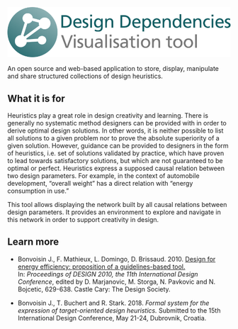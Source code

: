 ![\<logo\\\>](https://github.com/jbon/design-dependencies/blob/master/images/logo.png)

An open source and web-based application to store, display, manipulate and share
structured collections of design heuristics.

What it is for
--------------

Heuristics play a great role in design creativity and learning. There is
generally no systematic method designers can be provided with in order to derive
optimal design solutions. In other words, it is neither possible to list all
solutions to a given problem nor to prove the absolute superiority of a given
solution. However, guidance can be provided to designers in the form of
heuristics, i.e. set of solutions validated by practice, which have proven to
lead towards satisfactory solutions, but which are not guaranteed to be optimal
or perfect. Heuristics express a supposed causal relation between two design
parameters. For example, in the context of automobile development, “overall
weight” has a direct relation with “energy consumption in use.”

This tool allows displaying the network built by all causal relations between
design parameters. It provides an environment to explore and navigate in this
network in order to support creativity in design.

Learn more
----------

-   Bonvoisin J., F. Mathieux, L. Domingo, D. Brissaud. 2010. [Design for energy
    efficiency: proposition of a guidelines-based
    tool.](https://www.designsociety.org/publication/29408/design_for_energy_efficiency_proposition_of_a_guidelines-based_tool)
    In: *Proceedings of DESIGN 2010, the 11th International Design Conference*,
    edited by D. Marjanovic, M. Storga, N. Pavkovic and N. Bojcetic, 629-638.
    Castle Cary: The Design Society. 

-   Bonvoisin J., T. Buchert and R. Stark. 2018. *Formal system for the
    expression of target-oriented design heuristics.* Submitted to the 15th
    International Design Conference, May 21-24, Dubrovnik, Croatia.
